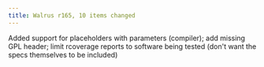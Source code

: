```yaml
---
title: Walrus r165, 10 items changed
---
```


Added support for placeholders with parameters (compiler); add missing GPL header; limit rcoverage reports to software being tested (don't want the specs themselves to be included)
